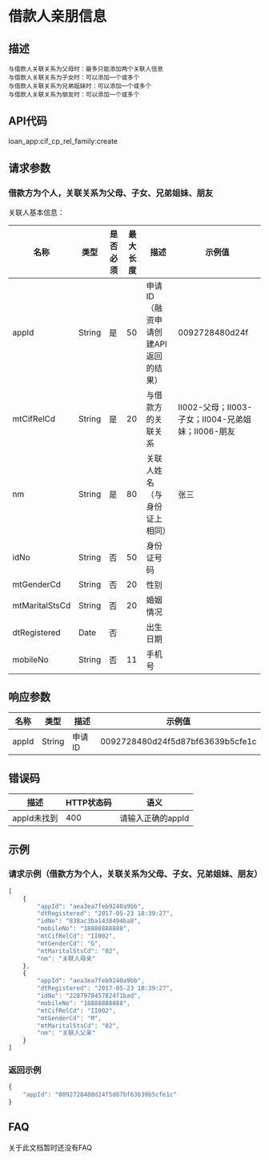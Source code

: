 # 借款人亲朋信息
## 描述
    与借款人关联关系为父母时：最多只能添加两个关联人信息
    与借款人关联关系为子女时：可以添加一个或多个
    与借款人关联关系为兄弟姐妹时：可以添加一个或多个
    与借款人关联关系为朋友时：可以添加一个或多个

## API代码
loan\_app:cif\_cp\_rel_family:create

## 请求参数

### 借款方为个人，关联关系为父母、子女、兄弟姐妹、朋友
关联人基本信息：

| 名称 | 类型 | 是否必须 | 最大长度 | 描述 | 示例值 |
| --- | --- | --- | --- | --- | --- |
| appId | String | 是 | 50 |申请ID（融资申请创建API返回的结果） | 0092728480d24f |
| mtCifRelCd | String | 是 | 20 |与借款方的关联关系 | II002-父母；II003-子女；II004-兄弟姐妹；II006-朋友 |
| nm | String | 是 | 80 | 关联人姓名（与身份证上相同） | 张三 |
| idNo | String | 否 | 50 | 身份证号码 |  |
| mtGenderCd | String | 否 | 20 | 性别 |  |
| mtMaritalStsCd | String | 否 | 20 | 婚姻情况 |  |
| dtRegistered | Date | 否 |  | 出生日期 |  |
| mobileNo | String | 否 | 11 | 手机号 |  |


## 响应参数
| 名称 | 类型 | 描述 |示例值 |
| --- | --- | --- | --- |
| appId | String | 申请ID | 0092728480d24f5d87bf63639b5cfe1c |

## 错误码
| 描述 | HTTP状态码 | 语义 |
| --- | --- | --- | 
| appId未找到 | 400 | 请输入正确的appId |

## 示例
### 请求示例（借款方为个人，关联关系为父母、子女、兄弟姐妹、朋友）

```javascript
[
    {
        "appId": "aea3ea7feb9240a9bb", 
        "dtRegistered": "2017-05-23 18:39:27", 
        "idNo": "838ac3ba1438494ba8", 
        "mobileNo": "18888888888", 
        "mtCifRelCd": "II002", 
        "mtGenderCd": "G", 
        "mtMaritalStsCd": "02", 
        "nm": "关联人母亲"
    }, 
    {
        "appId": "aea3ea7feb9240a9bb", 
        "dtRegistered": "2017-05-23 18:39:27", 
        "idNo": "2287978457824f1bad", 
        "mobileNo": "18888888888", 
        "mtCifRelCd": "II002", 
        "mtGenderCd": "M", 
        "mtMaritalStsCd": "02", 
        "nm": "关联人父亲"
    }
]
```
### 返回示例
```javascript
{
    "appId": "0092728480d24f5d87bf63639b5cfe1c"
}
```
## FAQ
关于此文档暂时还没有FAQ
